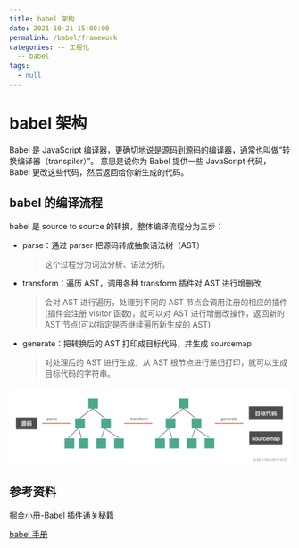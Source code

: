```yaml
---
title: babel 架构
date: 2021-10-21 15:00:00
permalink: /babel/framework
categories: -- 工程化
  -- babel
tags:
  - null
---
```


# babel 架构

Babel 是 JavaScript 编译器，更确切地说是源码到源码的编译器，通常也叫做“转换编译器（transpiler）”。 意思是说你为 Babel 提供一些 JavaScript 代码，Babel 更改这些代码，然后返回给你新生成的代码。

## babel 的编译流程

babel 是 source to source 的转换，整体编译流程分为三步：

- parse：通过 parser 把源码转成抽象语法树（AST）

  > 这个过程分为词法分析、语法分析。

- transform：遍历 AST，调用各种 transform 插件对 AST 进行增删改

  > 会对 AST 进行遍历，处理到不同的 AST 节点会调用注册的相应的插件(插件会注册 visitor 函数)，就可以对 AST 进行增删改操作，返回新的 AST 节点(可以指定是否继续遍历新生成的 AST)

- generate：把转换后的 AST 打印成目标代码，并生成 sourcemap

  > 对处理后的 AST 进行生成，从 AST 根节点进行递归打印，就可以生成目标代码的字符串。

![img](/img/81.png)

## 参考资料

[掘金小册-Babel 插件通关秘籍](https://juejin.cn/book/6946117847848321055)

[babel 手册](https://github.com/jamiebuilds/babel-handbook/blob/master/translations/zh-Hans/plugin-handbook.md)

